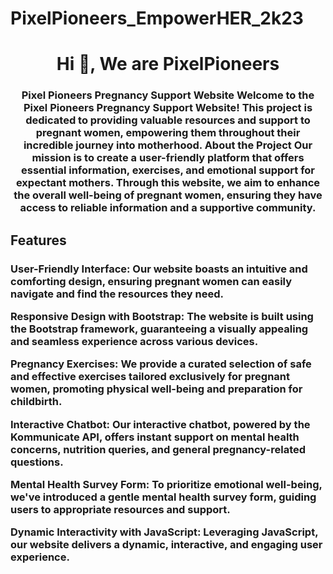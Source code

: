 # PixelPioneers_EmpowerHER_2k23
<h1 align="center">Hi 👋, We are PixelPioneers</h1>
<h3 align="center">Pixel Pioneers Pregnancy Support Website Welcome to the Pixel Pioneers Pregnancy Support Website! This project is dedicated to providing valuable resources and support to pregnant women, empowering them throughout their incredible journey into motherhood. About the Project Our mission is to create a user-friendly platform that offers essential information, exercises, and emotional support for expectant mothers. Through this website, we aim to enhance the overall well-being of pregnant women, ensuring they have access to reliable information and a supportive community. </h3>

<h2 align="left">Features</h2>

<h3 align="left">
User-Friendly Interface: Our website boasts an intuitive and comforting design, ensuring pregnant women can easily navigate and find the resources they need. 

Responsive Design with Bootstrap: The website is built using the Bootstrap framework, guaranteeing a visually appealing and seamless experience across various devices. 

Pregnancy Exercises: We provide a curated selection of safe and effective exercises tailored exclusively for pregnant women, promoting physical well-being and preparation for childbirth. 

Interactive Chatbot: Our interactive chatbot, powered by the Kommunicate API, offers instant support on mental health concerns, nutrition queries, and general pregnancy-related questions. 

Mental Health Survey Form: To prioritize emotional well-being, we've introduced a gentle mental health survey form, guiding users to appropriate resources and support. 

Dynamic Interactivity with JavaScript: Leveraging JavaScript, our website delivers a dynamic, interactive, and engaging user experience.
</h3>

<p align="left">
</p>
